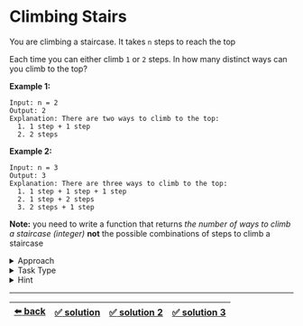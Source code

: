 # Climbing Stairs

You are climbing a staircase. It takes `n` steps to reach the top

Each time you can either climb `1` or `2` steps. In how many distinct ways can you climb to the top?

__Example 1:__

```
Input: n = 2
Output: 2
Explanation: There are two ways to climb to the top:
  1. 1 step + 1 step
  2. 2 steps
```

__Example 2:__

```
Input: n = 3
Output: 3
Explanation: There are three ways to climb to the top:
  1. 1 step + 1 step + 1 step
  2. 1 step + 2 steps
  3. 2 steps + 1 step
```

__Note:__ you need to write a function that returns _the number of ways to climb a staircase (integer)_ __not__ the possible combinations of steps to climb a staircase

<details>

<summary>Approach</summary>

- `Use Fibonacci Sequence`

</details>

<details>

<summary>Task Type</summary>

It is a "Numbers Math" Task Type. In order to solve the Task you should apply the Approach "Use Fibonacci Sequence"

You need to use the [Fibonacci Sequence](../../1\)%20Task%20Challanges.md#12-fibonacci) to solve it

</details>

<details>

<summary>Hint</summary>

You can store a Fibonacci Sequence in an array and you get `O(n)` memory complexity but you can also solve the task with `O(1)` memory complexity by using two counters instead of an array to get a Fibonacci Sequence

</details>

---

| [:arrow_left: back](../task-type.md) | [:white_check_mark: solution](./solution.js) | [:white_check_mark: solution 2](./solution-2.js) | [:white_check_mark: solution 3](./solution-3.js) |
| :---: | :---: | :---: | :---: |
